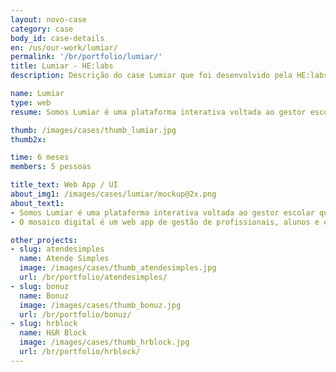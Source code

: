 ```yaml
---
layout: novo-case
category: case
body_id: case-details
en: /us/our-work/lumiar/
permalink: '/br/portfolio/lumiar/'
title: Lumiar - HE:labs
description: Descrição do case Lumiar que foi desenvolvido pela HE:labs.

name: Lumiar
type: web
resume: Somos Lumiar é uma plataforma interativa voltada ao gestor escolar que vai implementar o Modelo Lumiar em sua escola.

thumb: /images/cases/thumb_lumiar.jpg
thumb2x:

time: 6 meses
members: 5 pessoas

title_text: Web App / UI
about_img1: /images/cases/lumiar/mockup@2x.png
about_text1:
- Somos Lumiar é uma plataforma interativa voltada ao gestor escolar que vai implementar o Modelo Lumiar em sua escola.
- O mosaico digital é um web app de gestão de profissionais, alunos e escolas do modelo Lumiar de educação. Através da ferramenta é possível tanto construir e gerir projetos de ensino, recrutar profissionais, quanto acompanhar o progresso, a evolução de toda a vida escolar dos alunos.

other_projects:
- slug: atendesimples
  name: Atende Simples
  image: /images/cases/thumb_atendesimples.jpg
  url: /br/portfolio/atendesimples/
- slug: bonuz
  name: Bonuz
  image: /images/cases/thumb_bonuz.jpg
  url: /br/portfolio/bonuz/
- slug: hrblock
  name: H&R Block
  image: /images/cases/thumb_hrblock.jpg
  url: /br/portfolio/hrblock/
---
```


